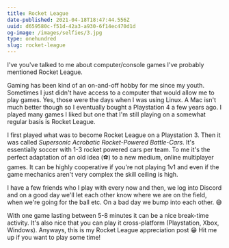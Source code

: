 ```yaml
---
title: Rocket League
date-published: 2021-04-18T18:47:44.556Z
uuid: d659580c-f51d-42a3-a930-6f14ec470d1d
og-image: /images/selfies/3.jpg
type: onehundred
slug: rocket-league
---
```

I've you've talked to me about computer/console games I've probably mentioned Rocket League. 

Gaming has been kind of an on-and-off hobby for me since my youth. Sometimes I just didn't have access to a computer that would allow me to play games. Yes, those were the days when I was using Linux. A Mac isn't much better though so I eventually bought a Playstation 4 a few years ago. I played many games I liked but one that I'm still playing on a somewhat regular basis is Rocket League. 

I first played what was to become Rocket League on a Playstation 3. Then it was called *Supersonic Acrobatic Rocket-Powered Battle-Cars*. It's essentially soccer with 1-3 rocket powered cars per team. To me it's the perfect adaptation of an old idea (⚽️) to a new medium, online multiplayer games. It can be highly cooperative if you're not playing 1v1 and even if the game mechanics aren't very complex the skill ceiling is high.

I have a few friends who I play with every now and then, we log into Discord and on a good day we'll let each other know where we are on the field, when we're going for the ball etc. On a bad day we bump into each other. 😅

With one game lasting between 5-8 minutes it can be a nice break-time activity. It's also nice that you can play it cross-platform (Playstation, Xbox, Windows). Anyways, this is my Rocket League appreciation post 😁 Hit me up if you want to play some time!